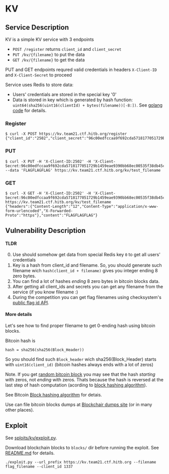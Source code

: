 # KV
## Service Description
KV is a simple KV service with 3 endpoints

* ```POST /register``` returns ```client_id``` and ```client_secret```
* ```PUT /kv/{filename}``` to put the data
* ```GET /kv/{filename}``` to get the data

PUT and GET endpoints requred valid credentials in headers ```X-Client-ID``` and ```X-Client-Secret```  to proceed

Service uses Redis to store data:
* Users' credentials are stored in the special key '0'
* Data is stored in key which is generated by hash function: ```uint64(sha256(uint16(clientId) + bytes(filename))[-8:])```. See [golang code](https://github.com/HITB-CyberWeek/hitbsecconf-ctf-2022/blob/main/services/kv/stor.go#L59) for details.

### Register
```
$ curl -X POST https://kv.team21.ctf.hitb.org/register
{"client_id":"2502","client_secret":"96c00edfccaa9f692cda5718177051729b1459eae9390bb68ec00535f38db45c"}
```

### PUT
```
$ curl -X PUT -H 'X-Client-ID:2502' -H 'X-Client-Secret:96c00edfccaa9f692cda5718177051729b1459eae9390bb68ec00535f38db45c' --data 'FLAGFLAGFLAG' https://kv.team21.ctf.hitb.org/kv/test_filename
```

### GET
```
$ curl -X GET -H 'X-Client-ID:2502' -H 'X-Client-Secret:96c00edfccaa9f692cda5718177051729b1459eae9390bb68ec00535f38db45c' https://kv.team21.ctf.hitb.org/kv/test_filename
{"headers":{"Content-Length":"12","Content-Type":"application/x-www-form-urlencoded","X-Forwarded-Proto":"https"},"content":"FLAGFLAGFLAG"}
```

## Vulnerability Description
#### TLDR
0. Use should somehow get data from special Redis key ```0``` to get all users' credentials
1. Key is a hash from client_id and filename. So, you should generate such filename wich  ```hash(client_id + filename)``` gives you integer ending 8 zero bytes.
2. You can find a lot of hashes _ending_ 8 zero bytes in bitcoin blocks data.
3. After getting all client_ids and secrets you can get any filename from the service (if you know filename :)
4. During the competition you can get flag filenames using checksystem's [public flag id API](https://2022.ctf.hitb.org/hitb-ctf-singapore-2022/api).

#### More details
Let's see how to find proper filename to get 0-ending hash using bitcoin blocks.

Bitcoin hash is

```hash = sha256(sha256(Block_Header))```

So you should find such ```Block_header``` wich sha256(Block_Header) starts with ```uint16(client_id)``` (bitcoin hashes always ends with a lot of zeros)

Note. If you get [random bitcoin block](https://www.blockchain.com/btc/block/125552) you may see that the hash _starting_ with zeros, not _ending_ with zeros. Thats because the hash is reversed at the last step of hash computation (acording to [block hashing algorithm](https://en.bitcoin.it/wiki/Block_hashing_algorithm)).

See Bitcoin [Block hashing algorithm](https://en.bitcoin.it/wiki/Block_hashing_algorithm) for detais.

Use can file bitcoin blocks dumps at [Blockchair dumps site](https://gz.blockchair.com/bitcoin/blocks/) (or in many other places).

## Exploit
See [sploits/kv/exploit.py](https://github.com/HITB-CyberWeek/hitbsecconf-ctf-2022/blob/main/sploits/kv/exploit.py).

Download blockchain blocks to ```blocks/``` dir before running the exploit. See [README.md](https://github.com/HITB-CyberWeek/hitbsecconf-ctf-2022/blob/main/sploits/kv/blocks/README.md) for details.

```
./exploit.py --url_prefix https://kv.team21.ctf.hitb.org --filename flag_filename --client_id 1337
```
